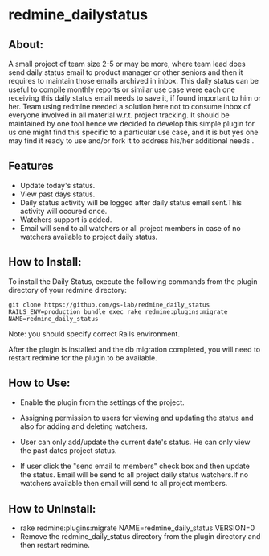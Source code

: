 redmine_dailystatus
====================

## About: 

A small project of team  size 2-5 or may be more, where team lead does send daily status email to product manager or other seniors and then it requires to maintain those emails archived in inbox. This daily status can be useful to compile monthly reports or similar use case were each one receiving this daily status email needs to save it,  if found important to him or her. Team using redmine needed a solution here not to consume inbox of everyone involved in all material w.r.t. project tracking. It should be maintained by one tool hence we decided to develop this simple plugin for us one might find this specific to a particular use case, and it is but yes one may find it ready to use and/or fork it to address his/her additional needs .

## Features

* Update today's status.
* View past days status.
* Daily status activity will be logged after daily status email sent.This activity will occured once.
* Watchers support is added.
* Email will send to all watchers or all project members in case of no watchers available to project daily status.


## How to Install:

To install the Daily Status, execute the following commands from the plugin directory of your redmine directory:

    git clone https://github.com/gs-lab/redmine_daily_status
    RAILS_ENV=production bundle exec rake redmine:plugins:migrate NAME=redmine_daily_status

Note: you should specify correct Rails environment.

After the plugin is installed and the db migration completed, you will
need to restart redmine for the plugin to be available.

## How to Use:

* Enable the plugin from the settings of the project.

* Assigning permission to users for viewing and updating the status and also for adding and deleting watchers.

* User can only add/update the current date's status. He can only view the past dates project status.

* If user click the "send email to members" check box and then update the status. Email will be send to all project daily status watchers.If
no watchers available then email will send to all project members.

## How to UnInstall:

* rake redmine:plugins:migrate NAME=redmine_daily_status VERSION=0
* Remove the redmine_daily_status directory from the plugin directory and then restart redmine.
